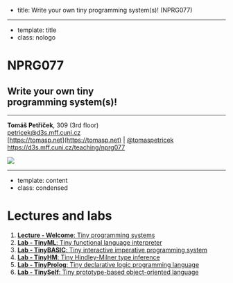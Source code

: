 - title: Write your own tiny programming system(s)! (NPRG077)

*****************************************************************************************
- template: title
- class: nologo

# NPRG077
## Write your own tiny<br /> programming system(s)!

---

**Tomáš Petříček**, 309 (3rd floor)  
_<i class="fa fa-envelope"></i>_ [petricek@d3s.mff.cuni.cz](mailto:petricek@d3s.mff.cuni.cz)  
_<i class="fa-solid fa-circle-right"></i>_ [https://tomasp.net](https://tomasp.net) | [@tomaspetricek](http://twitter.com/tomaspetricek)  
_<i class="fa-solid fa-circle-right"></i>_ https://d3s.mff.cuni.cz/teaching/nprg077

<img src="img/qr.png" id="qr" />

*****************************************************************************************
- template: content
- class: condensed

# Lectures and labs

1. [**Lecture - Welcome**: Tiny programming systems](intro.html)  
1. [**Lab - TinyML**: Tiny functional language interpreter](tinyml.html)  
1. [**Lab - TinyBASIC**: Tiny interactive imperative programming system](tinybasic.html)  
1. [**Lab - TinyHM**: Tiny Hindley-Milner type inference](tinyhm.html)  
1. [**Lab - TinyProlog**: Tiny declarative logic programming language](tinyprolog.html)  
1. [**Lab - TinySelf**: Tiny prototype-based object-oriented language](tinyself.html)  
